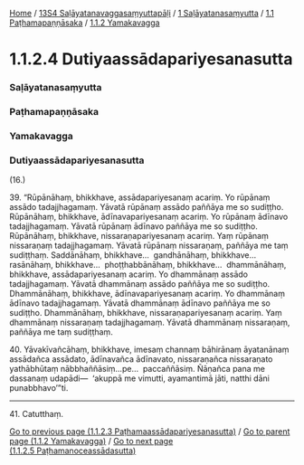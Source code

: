
[Home](/) / [13S4 Saḷāyatanavaggasaṃyuttapāḷi](/tipitaka/13S4.md) / [1 Saḷāyatanasaṃyutta](/tipitaka/13S4/1.md) / [1.1 Paṭhamapaṇṇāsaka](/tipitaka/13S4/1/1.1.md) / [1.1.2 Yamakavagga](/tipitaka/13S4/1/1.1/1.1.2.md)

# 1.1.2.4 Dutiyaassādapariyesanasutta

### Saḷāyatanasaṃyutta

### Paṭhamapaṇṇāsaka

### Yamakavagga

### Dutiyaassādapariyesanasutta

(16.)

39\. “Rūpānāhaṃ, bhikkhave, assādapariyesanaṃ acariṃ. Yo rūpānaṃ assādo tadajjhagamaṃ. Yāvatā rūpānaṃ assādo paññāya me so sudiṭṭho. Rūpānāhaṃ, bhikkhave, ādīnavapariyesanaṃ acariṃ. Yo rūpānaṃ ādīnavo tadajjhagamaṃ. Yāvatā rūpānaṃ ādīnavo paññāya me so sudiṭṭho. Rūpānāhaṃ, bhikkhave, nissaraṇapariyesanaṃ acariṃ. Yaṃ rūpānaṃ nissaraṇaṃ tadajjhagamaṃ. Yāvatā rūpānaṃ nissaraṇaṃ, paññāya me taṃ sudiṭṭhaṃ. Saddānāhaṃ, bhikkhave…  gandhānāhaṃ, bhikkhave…  rasānāhaṃ, bhikkhave…  phoṭṭhabbānāhaṃ, bhikkhave…  dhammānāhaṃ, bhikkhave, assādapariyesanaṃ acariṃ. Yo dhammānaṃ assādo tadajjhagamaṃ. Yāvatā dhammānaṃ assādo paññāya me so sudiṭṭho. Dhammānāhaṃ, bhikkhave, ādīnavapariyesanaṃ acariṃ. Yo dhammānaṃ ādīnavo tadajjhagamaṃ. Yāvatā dhammānaṃ ādīnavo paññāya me so sudiṭṭho. Dhammānāhaṃ, bhikkhave, nissaraṇapariyesanaṃ acariṃ. Yaṃ dhammānaṃ nissaraṇaṃ tadajjhagamaṃ. Yāvatā dhammānaṃ nissaraṇaṃ, paññāya me taṃ sudiṭṭhaṃ.

40\. Yāvakīvañcāhaṃ, bhikkhave, imesaṃ channaṃ bāhirānaṃ āyatanānaṃ assādañca assādato, ādīnavañca ādīnavato, nissaraṇañca nissaraṇato yathābhūtaṃ nābbhaññāsiṃ…pe…  paccaññāsiṃ. Ñāṇañca pana me dassanaṃ udapādi—  ‘akuppā me vimutti, ayamantimā jāti, natthi dāni punabbhavo’”ti.

---

41\. Catutthaṃ.



[Go to previous page (1.1.2.3 Paṭhamaassādapariyesanasutta)](/tipitaka/13S4/1/1.1/1.1.2/1.1.2.3.md) / [Go to parent page (1.1.2 Yamakavagga)](/tipitaka/13S4/1/1.1/1.1.2.md) / [Go to next page (1.1.2.5 Paṭhamanoceassādasutta)](/tipitaka/13S4/1/1.1/1.1.2/1.1.2.5.md)



